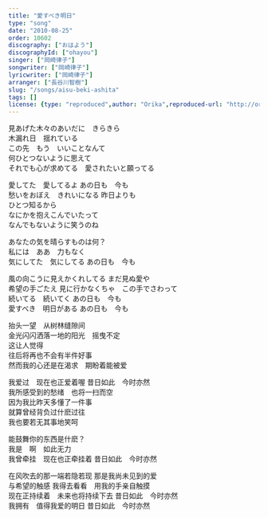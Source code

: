 ```yaml
---
title: "愛すべき明日"
type: "song"
date: "2010-08-25"
order: 10602
discography: ["おはよう"]
discographyId: ["ohayou"]
singer: ["岡崎律子"]
songwriter: ["岡崎律子"]
lyricwriter: ["岡崎律子"]
arranger: ["長谷川智樹"]
slug: "/songs/aisu-beki-ashita"
tags: []
license: {type: "reproduced",author: "Orika",reproduced-url: "http://orikamushi.myweb.hinet.net/",reproduced-website: "織歌蟲網站"}
---
```


見あげた木々のあいだに　きらきら   
木漏れ日　揺れている   
この先　もう　いいことなんて  
 何ひとつないように思えて   
それでも心が求めてる　愛されたいと願ってる   
  
愛してた　愛してるよ あの日も　今も   
愁いをおぼえ　きれいになる 昨日よりも　  
ひとつ知るから   
なにかを抱えこんでいたって   
なんでもないように笑うのね   
  
あなたの気を晴らすものは何？   
私には　ああ　力もなく   
気にしてた　気にしてる あの日も　今も   
  
風の向こうに見えかくれしてる まだ見ぬ愛や　  
希望の手ごたえ 見に行かなくちゃ　この手でさわって   
続いてる　続いてく あの日も　今も   
愛すべき　明日がある あの日も　今も  
  
  <!-- 翻译 -->

抬头一望　从树林缝隙间   
金光闪闪洒落一地的阳光　摇曳不定   
这让人觉得   
往后将再也不会有半件好事   
然而我的心还是在渴求　期盼着能被爱   
  
我爱过　现在也正爱着喔 昔日如此　今时亦然   
我所感受到的愁绪　也将一扫而空   
因为我比昨天多懂了一件事   
就算曾经背负过什麽过往   
我也要若无其事地笑呵   
  
能鼓舞你的东西是什麽？  
 我是　啊　如此无力   
我曾牵挂　现在也正牵挂着 昔日如此　今时亦然   
  
在风吹去的那一端若隐若现 那是我尚未见到的爱　  
与希望的触感 我得去看看　用我的手亲自触摸   
现在正持续着　未来也将持续下去 昔日如此　今时亦然   
我拥有　值得我爱的明日 昔日如此　今时亦然

